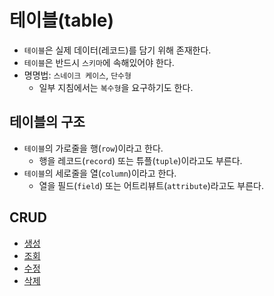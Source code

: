 # 테이블(table)

- `테이블`은 실제 데이터(레코드)를 담기 위해 존재한다.
- `테이블`은 반드시 `스키마`에 속해있어야 한다.
- 명명법: `스네이크 케이스`, `단수형`
  - 일부 지침에서는 `복수형`을 요구하기도 한다.

## 테이블의 구조

- `테이블`의 가로줄을 행(`row`)이라고 한다.
  - 행을 레코드(`record`) 또는 튜플(`tuple`)이라고도 부른다.
- `테이블`의 세로줄을 열(`column`)이라고 한다.
  - 열을 필드(`field`) 또는 어트리뷰트(`attribute`)라고도 부른다.

## CRUD

- [생성](./table_and_column/create.md)
- [조회](./table_and_column/show.md)
- [수정](./table_and_column/alter.md)
- [삭제](./table_and_column/drop.md)
